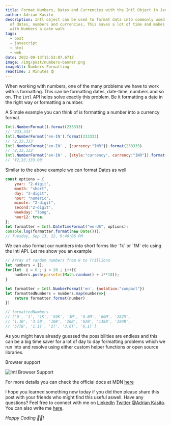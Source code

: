 ```yaml
---
title: Format Numbers, Dates and Currencies with the Intl Object in Javascript
author: Adrian Kasito
description: Intl object can be used to format data into commonly used formats
  of dates, numbers and currencies, This saves a lot of time and makes working
  with Numbers a cake walk
tags:
  - post
  - javascript
  - html
  - web
date: 2022-09-13T15:53:07.671Z
image: /img/post/numbers-banner.png
imageAlt: Numbers Formatting
readTime: 2 Minutes ⌚
---
```

W﻿hen working with numbers, one of the many problems we have to work with is formatting. This can be formatting dates, date-time, numbers and so on. The `Intl` API helps solve exactly this problem. Be it formatting a date in the right way or formatting a number. 

A﻿ Simple example you can think of is formatting a number into a currency format. 

```javascript
Intl.NumberFormat().format(233333)
// '233,333'
Intl.NumberFormat('en-IN').format(233333)
// '2,33,333'
Intl.NumberFormat('en-IN' , {currency:"INR"}).format(233333)
// '2,33,333'
Intl.NumberFormat('en-IN' , {style:"currency", currency:"INR"}).format(233333)
// '₹2,33,333.00'
```

S﻿imilar to the above example we can format Dates as well 

```javascript
const options = {
    year: "2-digit",
    month: "short",
    day: "2-digit",
    hour: "numeric",
    minute: "2-digit",
    second:"2-digit",
    weekday: "long",
    hour12: true,
};
let formatter = Intl.DateTimeFormat("en-US", options);
console.log(formatter.format(new Date()));
// Tuesday, Sep 13, 22, 9:46:06 PM
```

W﻿e can also format our numbers into short forms like \`1k\` or \`1M\` etc using the Intl API. Let me show you an example 

```javascript
// Array of random numbers from 0 to Trillions
let numbers = [];
for(let  i = 0 ; i < 20 ; i++){
    numbers.push(parseInt(Math.random() + i**10));
}

let formatter = Intl.NumberFormat('en', {notation:"compact"})
let formattedNumbers = numbers.map(number=>{
    return formatter.format(number)
})

// formattedNumbers 
// ['0', '1', '1K', '59K', '1M', '9.8M', '60M', '282M',
// '1.1B', '3.5B', '10B', '26B', '62B', '138B', '289B',
// '577B', '1.1T', '2T', '3.6T', '6.1T']
```

A﻿s you might have already guessed the possibilities are endless and this can be a big time saver for a lot of day to day formatting problems which we run into and resolve using either custom helper functions or open source libraries.

B﻿rowser support 

![Intl Browser Support](/img/post/intl-browser-support.png)

F﻿or more details you can check the official docs at MDN [here](https://developer.mozilla.org/en-US/docs/Web/JavaScript/Reference/Global_Objects/Intl)



I hope you learned something new today if you did then please share this post with your friends who might find this useful aswell. Have any questions? Feel free to connect with me on     <a href="//linkedin.com/in/Adrian Kasito" target="_blank">LinkedIn</a> <a href="//twitter.com/Adrian Kasito" target="_blank">Twitter</a>  <a href="/" target="_blank">@Adrian Kasito</a>. You can also write me <a href="/#contact" target="_blank">here</a>.

*Happy Coding 👩‍💻!*